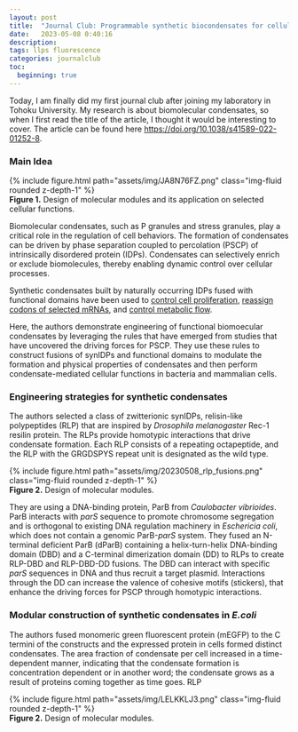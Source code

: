 ```yaml
---
layout: post
title:  "Journal Club: Programmable synthetic biocondensates for cellular control"
date:   2023-05-08 0:40:16
description: 
tags: llps fluorescence
categories: journalclub
toc:
  beginning: true
---
```


Today, I am finally did my first journal club after joining my laboratory in Tohoku University. My research is about biomolecular condensates, so when I first read the title of the article, I thought it would be interesting to cover. The article can be found here <a href="https://doi.org/10.1038/s41589-022-01252-8">https://doi.org/10.1038/s41589-022-01252-8</a>.

### Main Idea
<div class="col-sm mt-3 mt-md-0">
    {% include figure.html path="assets/img/JA8N76FZ.png" class="img-fluid rounded z-depth-1" %}
</div>
<div class="caption">
    <strong>Figure 1.</strong> Design of molecular modules and its application on selected cellular functions.
</div>

Biomolecular condensates, such as P granules and stress granules, play a critical role in the regulation of cell behaviors. The formation of condensates can be driven by phase separation coupled to percolation (PSCP) of intrinsically disordered protein (IDPs). Condensates can selectively enrich or exclude biomolecules, thereby enabling dynamic control over cellular processes.

Synthetic condensates built by naturally occurring IDPs fused with functional domains have been used to <a href="https://doi.org/10.1038/s41589-021-00840-4">control cell proliferation</a>, <a href="https://doi.org/10.1126/science.aaw2644">reassign codons of selected mRNAs</a>,  and <a href="https://doi.org/10.1038/s41589-019-0284-8">control metabolic flow</a>.

Here, the authors demonstrate engineering of functional biomoecular condensates by leveraging the rules that have emerged from studies that have uncovered the driving forces for PSCP. They use these rules to construct fusions of synIDPs and functional domains to modulate the formation and physical properties of condensates and then perform condensate-mediated cellular functions in bacteria and mammalian cells.

### Engineering strategies for synthetic condensates

The authors selected a class of zwitterionic synIDPs, relisin-like polypeptides (RLP) that are inspired by <em> Drosophila melanogaster </em>Rec-1 resilin protein. The RLPs provide homotypic interactions that drive condensate formation. Each RLP consists of a repeating octapeptide, and the RLP with the GRGDSPYS repeat unit is designated as the wild type.

<div class="col-sm mt-3 mt-md-0">
    {% include figure.html path="assets/img/20230508_rlp_fusions.png" class="img-fluid rounded z-depth-1" %}
</div>
<div class="caption">
    <strong>Figure 2.</strong> Design of molecular modules.
</div>

They are using a DNA-binding protein, ParB from <em> Caulobacter vibrioides</em>. ParB interacts with <em> parS </em> sequence to promote chromosome segregation and is orthogonal to existing DNA regulation machinery in <em> Eschericia coli</em>, which does not contain a genomic ParB-<em>parS</em> system. They fused an N-terminal deficient ParB (dParB) containing a helix-turn-helix DNA-binding domain (DBD) and a C-terminal dimerization domain (DD) to RLPs to create RLP-DBD and RLP-DBD-DD fusions. The DBD can interact with specific <em>parS</em> sequences in DNA and thus recruit a target plasmid. Interactions through the DD can increase the valence of cohesive motifs (stickers), that enhance the driving forces for PSCP through homotypic interactions.

### Modular construction of synthetic condensates in <em> E.coli </em>

The authors fused monomeric green fluorescent protein (mEGFP) to the C termini of the constructs and the expressed protein in cells formed distinct condensates. The area fraction of condensate per cell increased in a time-dependent manner, indicating that the condensate formation is concentration dependent or in another word; the condensate grows as a result of proteins coming together as time goes. RLP

<div class="col-sm mt-3 mt-md-0">
    {% include figure.html path="assets/img/LELKKLJ3.png" class="img-fluid rounded z-depth-1" %}
</div>
<div class="caption">
    <strong>Figure 2.</strong> Design of molecular modules.
</div>

